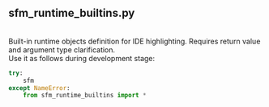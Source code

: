 ## sfm_runtime_builtins.py
\
Built-in runtime objects definition for IDE highlighting. Requires return value and argument type clarification.\
Use it as follows during development stage:
```python
try:
    sfm
except NameError:
    from sfm_runtime_builtins import *
```